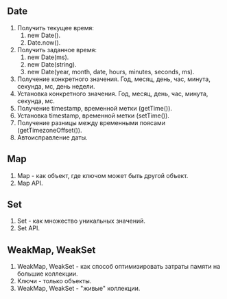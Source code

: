 ## Date

1. Получить текущее время:
   1. new Date().
   2. Date.now().
2. Получить заданное время:
   1. new Date(ms).
   2. new Date(string).
   3. new Date(year, month, date, hours, minutes, seconds, ms).
3. Получение конкретного значения. Год, месяц, день, час, минута, секунда, мс, день недели.
4. Установка конкретного значения. Год, месяц, день, час, минута, секунда, мс.
5. Получение timestamp, временной метки (getTime()).
6. Установка timestamp, временной метки (setTime()).
7. Получение разницы между временными поясами (getTimezoneOffset()).
8. Автоисправление даты.

## Map

1. Map - как объект, где ключом может быть другой объект.
2. Map API.

## Set

1. Set - как множество уникальных значений.
2. Set API.

## WeakMap, WeakSet
1. WeakMap, WeakSet - как способ оптимизировать затраты памяти на большие коллекции.
2. Ключи - только объекты.
3. WeakMap, WeakSet - "живые" коллекции.
